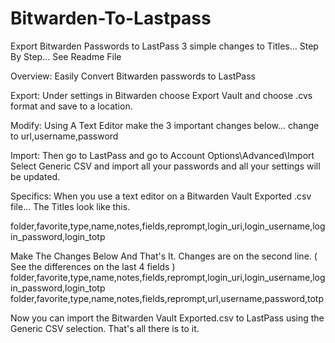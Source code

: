 # Bitwarden-To-Lastpass
Export Bitwarden Passwords to LastPass  3 simple changes to Titles... Step By Step... See Readme File


Overview:
Easily Convert Bitwarden passwords to LastPass

Export:
Under settings in Bitwarden choose Export Vault and choose .cvs format and save to a location.

Modify:
Using A Text Editor make the 3 important changes below... change to url,username,password

Import:
Then go to LastPass and go to Account Options\Advanced\Import
Select Generic CSV and import all your passwords and all your settings will be updated.

Specifics:
When you use a text editor on a Bitwarden Vault Exported .csv file... The Titles look like this.

folder,favorite,type,name,notes,fields,reprompt,login_uri,login_username,login_password,login_totp

Make The Changes Below And That's It. Changes are on the second line.  ( See the differences on the last 4 fields )
folder,favorite,type,name,notes,fields,reprompt,login_uri,login_username,login_password,login_totp
folder,favorite,type,name,notes,fields,reprompt,url,username,password,totp

Now you can import the Bitwarden Vault Exported.csv to LastPass using the Generic CSV selection.
That's all there is to it.
